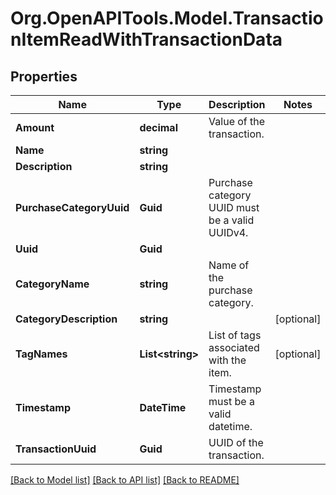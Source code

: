 # Org.OpenAPITools.Model.TransactionItemReadWithTransactionData

## Properties

Name | Type | Description | Notes
------------ | ------------- | ------------- | -------------
**Amount** | **decimal** | Value of the transaction. | 
**Name** | **string** |  | 
**Description** | **string** |  | 
**PurchaseCategoryUuid** | **Guid** | Purchase category UUID must be a valid UUIDv4. | 
**Uuid** | **Guid** |  | 
**CategoryName** | **string** | Name of the purchase category. | 
**CategoryDescription** | **string** |  | [optional] 
**TagNames** | **List&lt;string&gt;** | List of tags associated with the item. | [optional] 
**Timestamp** | **DateTime** | Timestamp must be a valid datetime. | 
**TransactionUuid** | **Guid** | UUID of the transaction. | 

[[Back to Model list]](../README.md#documentation-for-models) [[Back to API list]](../README.md#documentation-for-api-endpoints) [[Back to README]](../README.md)

